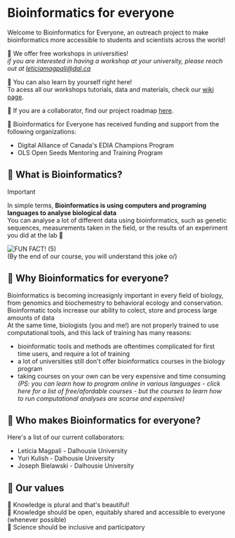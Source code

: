 # Bioinformatics for everyone

Welcome to Bioinformatics for Everyone, an outreach project to make bioinformatics more accessible to students and scientists across the world! <br>

🦋 We offer free workshops in universities! <br>
_if you are interested in having a workshop at your university, please reach out at leticiamagpali@dal.ca <br>_

🦋 You can also learn by yourself right here! <br>
To acess all our workshops tutorials, data and materials, check our [wiki page](https://github.com/leticiamagpali/bioinformatics-for-everyone/wiki).

🦋 If you are a collaborator, find our project roadmap [here](https://github.com/Evolution-for-Everyone/bioinformatics-for-everyone/issues/1).

🦋 Bioinformatics for Everyone has received funding and support from the following organizations:

* Digital Alliance of Canada's EDIA Champions Program
* OLS Open Seeds Mentoring and Training Program

## 🍄 What is Bioinformatics? ##
> [!IMPORTANT]
> In simple terms, **Bioinformatics is using computers and programing languages to analyse biological data** <br>
> You can analyse a lot of different data using bioinformatics, such as genetic sequences, measurements taken in the field, or the results of an experiment you did at the lab 🧬

![FUN FACT! (5)](https://github.com/user-attachments/assets/d013a06d-c62d-4fe9-89eb-4ea085aed1e2) <br>
(By the end of our course, you will understand this joke o/)


## 🍄 Why Bioinformatics for everyone? ##
Bioinformatics is becoming increasignly important in every field of biology, from genomics and biochemestry to behavioral ecology and conservation. <br>
Bioinformatic tools increase our ability to colect, store and process large amounts of data <br>
At the same time, biologists (you and me!) are not properly trained to use computational tools, and this lack of training has many reasons:
* bioinformatic tools and methods are oftentimes complicated for first time users, and require a lot of training
* a lot of universities still don't offer bioinformatics courses in the biology program
* taking courses on your own can be very expensive and time consuming <br>
  _(PS: you can learn how to program online in various languages - click here for a list of free/afordable courses - but the courses to learn how to run computational analyses are scarse and expensive)_

## 🍄 Who makes Bioinformatics for everyone? ##

Here's a list of our current collaborators:
* Letícia Magpali - Dalhousie University
* Yuri Kulish - Dalhousie University
* Joseph Bielawski - Dalhousie University

## 🍄 Our values ##

🦋 Knowledge is plural and that's beautiful! <br>
🦋 Knowledge should be open, equitably shared and accessible to everyone (whenever possible) <br>
🦋 Science should be inclusive and participatory

